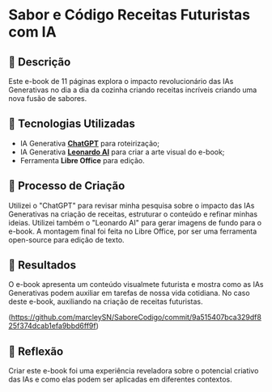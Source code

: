 # Sabor e Código Receitas Futuristas com IA

## 📒 Descrição
Este e-book de 11 páginas explora o impacto revolucionário das IAs Generativas no dia a dia da cozinha criando receitas incríveis criando uma nova fusão de sabores.

## 🤖 Tecnologias Utilizadas
- IA Generativa **[ChatGPT](https://chat.openai.com)** para roteirização;
- IA Generativa **[Leonardo AI](https://leonardo.ai)** para criar a arte visual do e-book;
- Ferramenta **Libre Office** para edição.

## 🧐 Processo de Criação
Utilizei o "ChatGPT" para revisar minha pesquisa sobre o impacto das IAs Generativas na criação de receitas, estruturar o conteúdo e refinar minhas ideias. Utilizei também o "Leonardo AI" para gerar imagens de fundo para o e-book. A montagem final foi feita no Libre Office, por ser uma ferramenta open-source para edição de texto.

## 🚀 Resultados
O e-book apresenta um conteúdo visualmete futurista e mostra como as IAs Generativas podem auxiliar em tarefas de nossa vida cotidiana. No caso deste e-book, auxiliando na criação de receitas futuristas.

(https://github.com/marcleySN/SaboreCodigo/commit/9a515407bca329df825f374dcab1efa9bbd6ff9f)

## 💭 Reflexão
Criar este e-book foi uma experiência reveladora sobre o potencial criativo das IAs e como elas podem ser aplicadas em diferentes contextos.
